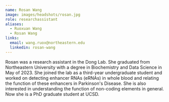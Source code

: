 ```yaml
---
name: Rosan Wang
image: images/headshots/rosan.jpg
role: researchassistant
aliases:
  - Ruoxuan Wang
  - Rosan Wang
links:
  email: wang.ruox@northeastern.edu
  linkedin: rosan-wang
---
```

Rosan was a research assistant in the Dong Lab. She graduated from Northeastern University with a degree in Biochemistry and Data Science in May of 2023. She joined the lab as a third-year undergraduate student and worked on detecting enhancer RNAs (eRNAs) in whole blood and relating the function of these enhancers in Parkinson's Disease. She is also interested in understanding the function of non-coding elements in general. Now she is a PhD graduate student at UCSD. 

